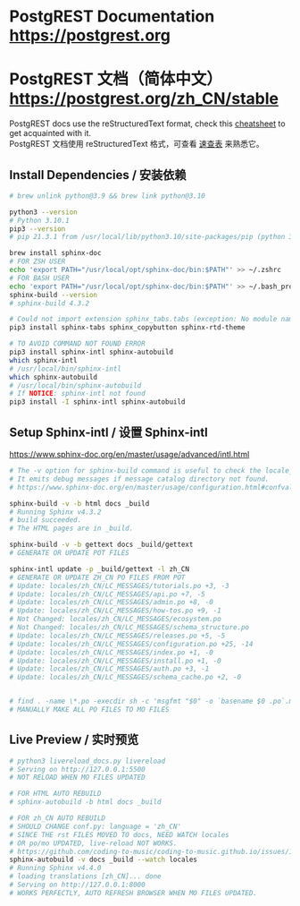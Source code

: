 # PostgREST Documentation https://postgrest.org
# PostgREST 文档（简体中文） https://postgrest.org/zh_CN/stable

PostgREST docs use the reStructuredText format, check this [cheatsheet](https://github.com/ralsina/rst-cheatsheet/blob/master/rst-cheatsheet.rst) to get acquainted with it.
<br />
PostgREST 文档使用 reStructuredText 格式，可查看 [速查表](https://github.com/ralsina/rst-cheatsheet/blob/master/rst-cheatsheet.rst) 来熟悉它。

## Install Dependencies / 安装依赖
```bash
# brew unlink python@3.9 && brew link python@3.10

python3 --version
# Python 3.10.1
pip3 --version
# pip 21.3.1 from /usr/local/lib/python3.10/site-packages/pip (python 3.10)

brew install sphinx-doc
# FOR ZSH USER
echo 'export PATH="/usr/local/opt/sphinx-doc/bin:$PATH"' >> ~/.zshrc
# FOR BASH USER
echo 'export PATH="/usr/local/opt/sphinx-doc/bin:$PATH"' >> ~/.bash_profile
sphinx-build --version
# sphinx-build 4.3.2

# Could not import extension sphinx_tabs.tabs (exception: No module named 'sphinx_tabs')
pip3 install sphinx-tabs sphinx_copybutton sphinx-rtd-theme

# TO AVOID COMMAND NOT FOUND ERROR
pip3 install sphinx-intl sphinx-autobuild
which sphinx-intl
# /usr/local/bin/sphinx-intl
which sphinx-autobuild
# /usr/local/bin/sphinx-autobuild
# If NOTICE: sphinx-intl not found
pip3 install -I sphinx-intl sphinx-autobuild
```

## Setup Sphinx-intl / 设置 Sphinx-intl
https://www.sphinx-doc.org/en/master/usage/advanced/intl.html
```bash
# The -v option for sphinx-build command is useful to check the locale_dirs config works as expected. 
# It emits debug messages if message catalog directory not found.
# https://www.sphinx-doc.org/en/master/usage/configuration.html#confval-locale_dirs

sphinx-build -v -b html docs _build
# Running Sphinx v4.3.2
# build succeeded.
# The HTML pages are in _build.

sphinx-build -v -b gettext docs _build/gettext
# GENERATE OR UPDATE POT FILES

sphinx-intl update -p _build/gettext -l zh_CN
# GENERATE OR UPDATE ZH_CN PO FILES FROM POT
# Update: locales/zh_CN/LC_MESSAGES/tutorials.po +3, -3
# Update: locales/zh_CN/LC_MESSAGES/api.po +7, -5
# Update: locales/zh_CN/LC_MESSAGES/admin.po +8, -0
# Update: locales/zh_CN/LC_MESSAGES/how-tos.po +9, -1
# Not Changed: locales/zh_CN/LC_MESSAGES/ecosystem.po
# Not Changed: locales/zh_CN/LC_MESSAGES/schema_structure.po
# Update: locales/zh_CN/LC_MESSAGES/releases.po +5, -5
# Update: locales/zh_CN/LC_MESSAGES/configuration.po +25, -14
# Update: locales/zh_CN/LC_MESSAGES/index.po +1, -0
# Update: locales/zh_CN/LC_MESSAGES/install.po +1, -0
# Update: locales/zh_CN/LC_MESSAGES/auth.po +3, -1
# Update: locales/zh_CN/LC_MESSAGES/schema_cache.po +2, -0


# find . -name \*.po -execdir sh -c 'msgfmt "$0" -o `basename $0 .po`.mo' '{}' \;
# MANUALLY MAKE ALL PO FILES TO MO FILES
```
## Live Preview / 实时预览
```bash
# python3 livereload_docs.py livereload
# Serving on http://127.0.0.1:5500
# NOT RELOAD WHEN MO FILES UPDATED

# FOR HTML AUTO REBUILD
# sphinx-autobuild -b html docs _build

# FOR zh_CN AUTO REBUILD
# SHOULD CHANGE conf.py: language = 'zh_CN'
# SINCE THE rst FILES MOVED TO docs, NEED WATCH locales
# OR po/mo UPDATED, live-reload NOT WORKS.
# https://github.com/coding-to-music/coding-to-music.github.io/issues/188 
sphinx-autobuild -v docs _build --watch locales
# Running Sphinx v4.4.0
# loading translations [zh_CN]... done
# Serving on http://127.0.0.1:8000
# WORKS PERFECTLY, AUTO REFRESH BROWSER WHEN MO FILES UPDATED.
```
